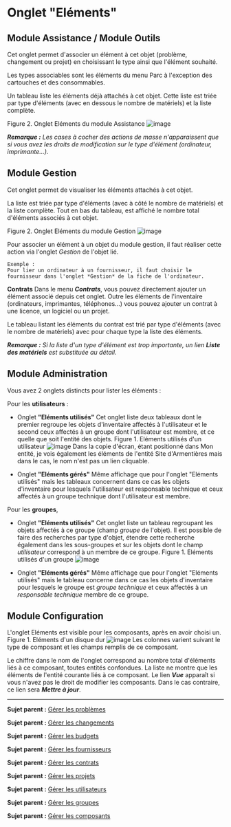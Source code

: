 Onglet "Eléments"
================

Module Assistance / Module Outils
---------------------------------
Cet onglet permet d'associer un élément à cet objet (problème, changement ou projet) en choisissant le type ainsi que l'élément souhaité.

Les types associables sont les éléments du menu Parc à l'exception des cartouches et des consommables.

Un tableau liste les éléments déjà attachés à cet objet.
Cette liste est triée par type d'éléments (avec en dessous le nombre de matériels) et la liste complète.


Figure 2. Onglet Eléments du module Assistance
![image](docs/image/tabElements.png)


***Remarque :** Les cases à cocher des actions de masse n'apparaissent que si vous avez les droits de modification sur le type d'élément (ordinateur, imprimante...).*


Module Gestion
--------------
Cet onglet permet de visualiser les éléments attachés à cet objet.

La liste est triée par type d'éléments (avec à côté le nombre de matériels) et la liste complète. Tout en bas du tableau, est affiché le nombre total d'éléments associés à cet objet.

Figure 2. Onglet Eléments du module Gestion
![image](docs/image/tabElementsGestion.png)

Pour associer un élément à un objet du module gestion, il faut réaliser cette action via l'onglet *Gestion* de l'objet lié.

    Exemple :  
    Pour lier un ordinateur à un fournisseur, il faut choisir le fournisseur dans l'onglet *Gestion* de la fiche de l'ordinateur.

**Contrats**
Dans le menu ***Contrats***, vous pouvez directement ajouter un élément associé depuis cet onglet.
Outre les éléments de l'inventaire (ordinateurs, imprimantes, téléphones...) vous pouvez ajouter un contrat à une licence, un logiciel ou un projet.

Le tableau listant les éléments du contrat est trié par type d'éléments (avec le nombre de matériels) avec pour chaque type la liste des éléments. 
 

***Remarque :** Si la liste d'un type d'élément est trop importante, un lien **Liste des matériels** est substituée au détail.*


Module Administration
---------------------
Vous avez 2 onglets distincts pour lister les éléments :

Pour les **utilisateurs** :

- Onglet **"Eléments utilisés"**
  Cet onglet liste deux tableaux dont le premier regroupe les objets d'inventaire affectés à l'utilisateur et le second ceux affectés à un groupe dont l'utilisateur est membre, et ce quelle que soit l'entité des objets.
  Figure 1. Eléments utilisés d'un utilisateur
  ![image](docs/image/ItemUsed.png)
  Dans la copie d'écran, étant positionné dans Mon entité, je vois également les éléments de l'entité Site d'Armentières mais dans le cas, le nom n'est pas un lien cliquable.
 
- Onglet **"Eléments gérés"**
  Même affichage que pour l'onglet "Eléments utilisés" mais les tableaux concernent dans ce cas les objets d'inventaire pour lesquels l'utilisateur est responsable technique et ceux affectés à un groupe technique dont l'utilisateur est membre.


Pour les **groupes**, 

- Onglet **"Eléments utilisés"**
  Cet onglet liste un tableau regroupant les objets affectés à ce groupe (champ *groupe* de l'objet).
Il est possible de faire des recherches par type d'objet, étendre cette recherche également dans les sous-groupes et sur les objets dont le champ *utilisateur* correspond à un membre de ce groupe.
Figure 1. Eléments utilisés d'un groupe
  ![image](docs/image/itemGroup.png)

- Onglet **"Eléments gérés"**
  Même affichage que pour l'onglet "Eléments utilisés" mais le tableau concerne dans ce cas les objets d'inventaire pour lesquels le groupe est *groupe technique* et ceux affectés à un *responsable technique* membre de ce groupe.

Module Configuration
--------------------
L'onglet Eléments est visible pour les composants, après en avoir choisi un.
Figure 1. Eléments d'un disque dur
![image](docs/image/itemComponent.png)
Les colonnes varient suivant le type de composant et les champs remplis de ce composant.

Le chiffre dans le nom de l'onglet correspond au nombre total d'éléments liés à ce composant, toutes entités confondues.
La liste ne montre que les éléments de l'entité courante liés à ce composant.
Le lien ***Vue*** apparaît si vous n'avez pas le droit de modifier les composants. Dans le cas contraire, ce lien sera ***Mettre à jour***.

-------
**Sujet parent :** [Gérer les problèmes](index.php?fr/04_Module_Assistance/08_Problèmes.md "Les problèmes sont gérés depuis le menu Assistance > Problèmes")

**Sujet parent :** [Gérer les changements](index.php?fr/04_Module_Assistance/09_Changements.md "Les changements sont gérés depuis le menu Assistance > Changements")

**Sujet parent :** [Gérer les budgets](index.php?fr/05_Module_Gestion/02_Budgets.md "Les budgets sont gérés depuis le menu Gestion > Budgets")

**Sujet parent :** [Gérer les fournisseurs](index.php?fr/05_Module_Gestion/03_Fournisseurs.md "Les fournisseurs sont gérés depuis le menu Gestion > Fournisseurs")

**Sujet parent :** [Gérer les contrats](index.php?fr/05_Module_Gestion/04_Contrats.md "Les contrats sont gérés depuis le menu Gestion > Contrats")

**Sujet parent :** [Gérer les projets](index.php?fr/06_Module_Outils/02_Projets/01_Projets.md "Les projets se gèrent depuis le menu Outils > Projets")

**Sujet parent :** [Gérer les utilisateurs](index.php?fr/07_Module_Administration/02_Utilisateurs/01_Utilisateurs.md "Les utilisateurs se gèrent depuis le menu Administration > Utilisateurs")

**Sujet parent :** [Gérer les groupes](index.php?fr/07_Module_Administration/03_Groupes.md "Les groupes se gèrent depuis le menu Administration > Groupes")

**Sujet parent :** [Gérer les composants](index.php?fr/08_Module_Configuration/03_Composants.md "Les composants se gèrent depuis le menu Configuration > Composants")
